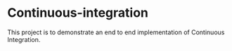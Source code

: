 # Continuous-integration
This project is to demonstrate an end to end implementation of Continuous Integration.
